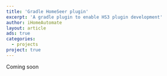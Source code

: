 ```yaml
---
title: 'Gradle HomeSeer plugin'
excerpt: 'A gradle plugin to enable HS3 plugin development'
author: iHomeAutomate
layout: article
ads: true
categories:
  - projects
project: true  
---
```


Coming soon
